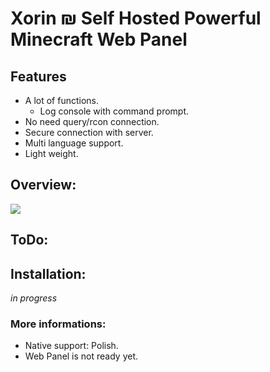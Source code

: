 # Xorin ₪ Self Hosted Powerful Minecraft Web Panel

## Features
- A lot of functions.
    - Log console with command prompt.
- No need query/rcon connection.
- Secure connection with server.
- Multi language support.
- Light weight.
## Overview:
![](https://i.imgur.com/yQVyHLs.png)
## ToDo:
## Installation:
*in progress*
### More informations:
- Native support: Polish.
- Web Panel is not ready yet.